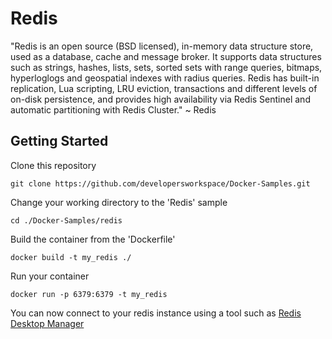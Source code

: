 # Redis

"Redis is an open source (BSD licensed), in-memory data structure store, used as a database, cache and message broker. It supports data structures such as strings, hashes, lists, sets, sorted sets with range queries, bitmaps, hyperloglogs and geospatial indexes with radius queries. Redis has built-in replication, Lua scripting, LRU eviction, transactions and different levels of on-disk persistence, and provides high availability via Redis Sentinel and automatic partitioning with Redis Cluster." ~ Redis

## Getting Started

Clone this repository

`git clone https://github.com/developersworkspace/Docker-Samples.git`

Change your working directory to the 'Redis' sample

`cd ./Docker-Samples/redis`

Build the container from the 'Dockerfile'

`docker build -t my_redis ./`

Run your container

`docker run -p 6379:6379 -t my_redis`

You can now connect to your redis instance using a tool such as [Redis Desktop Manager](https://redisdesktop.com)